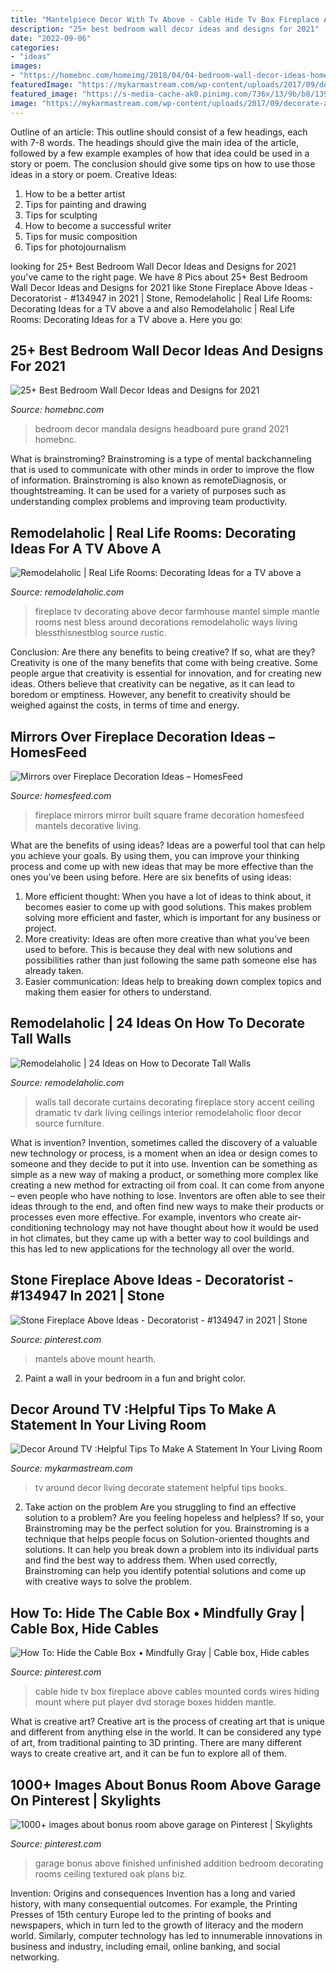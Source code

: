 ```yaml
---
title: "Mantelpiece Decor With Tv Above - Cable Hide Tv Box Fireplace Above Cables Mounted Cords Wires Hiding Mount Where Put Player Dvd Storage Boxes Hidden Mantle"
description: "25+ best bedroom wall decor ideas and designs for 2021"
date: "2022-09-06"
categories:
- "ideas"
images:
- "https://homebnc.com/homeimg/2018/04/04-bedroom-wall-decor-ideas-homebnc.png"
featuredImage: "https://mykarmastream.com/wp-content/uploads/2017/09/decorate-around-tv-6.jpg"
featured_image: "https://s-media-cache-ak0.pinimg.com/736x/13/9b/b8/139bb8b5195511849573d035f7317f48.jpg"
image: "https://mykarmastream.com/wp-content/uploads/2017/09/decorate-around-tv-6.jpg"
---
```



Outline of an article: This outline should consist of a few headings, each with 7-8 words. The headings should give the main idea of the article, followed by a few example examples of how that idea could be used in a story or poem. The conclusion should give some tips on how to use those ideas in a story or poem.
Creative Ideas:

1. How to be a better artist 
2. Tips for painting and drawing 
3. Tips for sculpting 
4. How to become a successful writer 
5. Tips for music composition 
6. Tips for photojournalism 

	

		
looking for 25+ Best Bedroom Wall Decor Ideas and Designs for 2021 you've came to the right page. We have 8 Pics about 25+ Best Bedroom Wall Decor Ideas and Designs for 2021 like Stone Fireplace Above Ideas - Decoratorist - #134947 in 2021 | Stone, Remodelaholic | Real Life Rooms: Decorating Ideas for a TV above a and also Remodelaholic | Real Life Rooms: Decorating Ideas for a TV above a. Here you go:
		
    
## 25+ Best Bedroom Wall Decor Ideas And Designs For 2021

<img loading=lazy src="https://homebnc.com/homeimg/2018/04/04-bedroom-wall-decor-ideas-homebnc.png" onerror="this.onerror=null;this.src='https://tse4.mm.bing.net/th?id=OIP.Th9zxqQ59qVYbhS6XWdRlwHaJ4&amp;pid=15.1';" alt="25+ Best Bedroom Wall Decor Ideas and Designs for 2021">

_Source: homebnc.com_

>bedroom decor mandala designs headboard pure grand 2021 homebnc. 

	

What is brainstroming?
Brainstroming is a type of mental backchanneling that is used to communicate with other minds in order to improve the flow of information. Brainstroming is also known as remoteDiagnosis, or thoughtstreaming. It can be used for a variety of purposes such as understanding complex problems and improving team productivity.

    
## Remodelaholic | Real Life Rooms: Decorating Ideas For A TV Above A

<img loading=lazy src="https://i1.wp.com/www.remodelaholic.com/wp-content/uploads/2018/05/2b214d1704f2d01a3295e0167fd54373.jpg?resize=564%2C752&amp;ssl=1" onerror="this.onerror=null;this.src='https://tse4.mm.bing.net/th?id=OIP.3NztGWkW_3fa9ky6Ctzw8gHaJ4&amp;pid=15.1';" alt="Remodelaholic | Real Life Rooms: Decorating Ideas for a TV above a">

_Source: remodelaholic.com_

>fireplace tv decorating above decor farmhouse mantel simple mantle rooms nest bless around decorations remodelaholic ways living blessthisnestblog source rustic. 

	

Conclusion: Are there any benefits to being creative? If so, what are they?
Creativity is one of the many benefits that come with being creative. Some people argue that creativity is essential for innovation, and for creating new ideas. Others believe that creativity can be negative, as it can lead to boredom or emptiness. However, any benefit to creativity should be weighed against the costs, in terms of time and energy.

    
## Mirrors Over Fireplace Decoration Ideas – HomesFeed

<img loading=lazy src="https://homesfeed.com/wp-content/uploads/2015/10/Square-mirror-with-white-concrete-frame-built-over-white-fireplace-a-luxurious-crystal-pendant-lighting-fixture-a-rattan-armchair-with-white-wool-pillows-.jpg" onerror="this.onerror=null;this.src='https://tse2.mm.bing.net/th?id=OIP.r5Cg3dG7xdQM52pOszjwuAHaJ4&amp;pid=15.1';" alt="Mirrors over Fireplace Decoration Ideas – HomesFeed">

_Source: homesfeed.com_

>fireplace mirrors mirror built square frame decoration homesfeed mantels decorative living. 

	

What are the benefits of using ideas?
Ideas are a powerful tool that can help you achieve your goals. By using them, you can improve your thinking process and come up with new ideas that may be more effective than the ones you’ve been using before. Here are six benefits of using ideas: 
1. More efficient thought: When you have a lot of ideas to think about, it becomes easier to come up with good solutions. This makes problem solving more efficient and faster, which is important for any business or project. 
2. More creativity: Ideas are often more creative than what you’ve been used to before. This is because they deal with new solutions and possibilities rather than just following the same path someone else has already taken. 
3. Easier communication: Ideas help to breaking down complex topics and making them easier for others to understand.

    
## Remodelaholic | 24 Ideas On How To Decorate Tall Walls

<img loading=lazy src="http://www.remodelaholic.com/wp-content/uploads/2015/07/dramatic-walls-and-curtains.jpg" onerror="this.onerror=null;this.src='https://tse1.mm.bing.net/th?id=OIP.TwhInT1yBpn-7AhRS7yJcQHaKA&amp;pid=15.1';" alt="Remodelaholic | 24 Ideas on How to Decorate Tall Walls">

_Source: remodelaholic.com_

>walls tall decorate curtains decorating fireplace story accent ceiling dramatic tv dark living ceilings interior remodelaholic floor decor source furniture. 

	

What is invention?
Invention, sometimes called the discovery of a valuable new technology or process, is a moment when an idea or design comes to someone and they decide to put it into use. Invention can be something as simple as a new way of making a product, or something more complex like creating a new method for extracting oil from coal. It can come from anyone – even people who have nothing to lose. Inventors are often able to see their ideas through to the end, and often find new ways to make their products or processes even more effective. For example, inventors who create air-conditioning technology may not have thought about how it would be used in hot climates, but they came up with a better way to cool buildings and this has led to new applications for the technology all over the world.

    
## Stone Fireplace Above Ideas - Decoratorist - #134947 In 2021 | Stone

<img loading=lazy src="https://i.pinimg.com/736x/5a/e5/41/5ae54143e28744b5b47ea1d665d0681b.jpg" onerror="this.onerror=null;this.src='https://tse3.mm.bing.net/th?id=OIP.J6jUVopq1aXUM2TrmcyQPAHaMY&amp;pid=15.1';" alt="Stone Fireplace Above Ideas - Decoratorist - #134947 in 2021 | Stone">

_Source: pinterest.com_

>mantels above mount hearth. 

	

2. Paint a wall in your bedroom in a fun and bright color.

    
## Decor Around TV :Helpful Tips To Make A Statement In Your Living Room

<img loading=lazy src="https://mykarmastream.com/wp-content/uploads/2017/09/decorate-around-tv-6.jpg" onerror="this.onerror=null;this.src='https://tse2.mm.bing.net/th?id=OIP.qcNL6cM8otsnJRoRhwANnQHaLF&amp;pid=15.1';" alt="Decor Around TV :Helpful Tips To Make A Statement In Your Living Room">

_Source: mykarmastream.com_

>tv around decor living decorate statement helpful tips books. 

	

2. Take action on the problem
Are you struggling to find an effective solution to a problem? Are you feeling hopeless and helpless? If so, your Brainstroming may be the perfect solution for you. Brainstroming is a technique that helps people focus on Solution-oriented thoughts and solutions. It can help you break down a problem into its individual parts and find the best way to address them. When used correctly, Brainstroming can help you identify potential solutions and come up with creative ways to solve the problem.

    
## How To: Hide The Cable Box • Mindfully Gray | Cable Box, Hide Cables

<img loading=lazy src="https://i.pinimg.com/736x/15/50/60/1550600a1bc40643f9517ef7ae503da8--tv-above-fireplace-ideas-cable-box-cable-box-storage-fireplace.jpg" onerror="this.onerror=null;this.src='https://tse2.mm.bing.net/th?id=OIP.Gykwb436rUblSOtyoejAtAHaHa&amp;pid=15.1';" alt="How To: Hide the Cable Box • Mindfully Gray | Cable box, Hide cables">

_Source: pinterest.com_

>cable hide tv box fireplace above cables mounted cords wires hiding mount where put player dvd storage boxes hidden mantle. 

	

What is creative art?
Creative art is the process of creating art that is unique and different from anything else in the world. It can be considered any type of art, from traditional painting to 3D printing. There are many different ways to create creative art, and it can be fun to explore all of them.

    
## 1000+ Images About Bonus Room Above Garage On Pinterest | Skylights

<img loading=lazy src="https://s-media-cache-ak0.pinimg.com/736x/13/9b/b8/139bb8b5195511849573d035f7317f48.jpg" onerror="this.onerror=null;this.src='https://tse4.mm.bing.net/th?id=OIP.pGkP0PebS-IxMwFn1BGRpwHaJ3&amp;pid=15.1';" alt="1000+ images about bonus room above garage on Pinterest | Skylights">

_Source: pinterest.com_

>garage bonus above finished unfinished addition bedroom decorating rooms ceiling textured oak plans biz. 

	

Invention: Origins and consequences
Invention has a long and varied history, with many consequential outcomes. For example, the Printing Presses of 15th century Europe led to the printing of books and newspapers, which in turn led to the growth of literacy and the modern world. Similarly, computer technology has led to innumerable innovations in business and industry, including email, online banking, and social networking.

